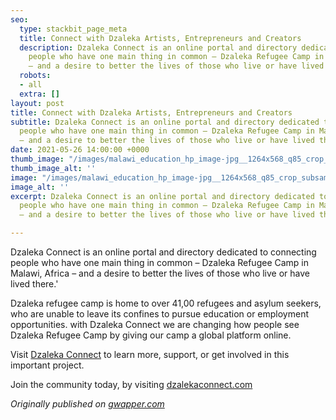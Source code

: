 ```yaml
---
seo:
  type: stackbit_page_meta
  title: Connect with Dzaleka Artists, Entrepreneurs and Creators
  description: Dzaleka Connect is an online portal and directory dedicated to connecting
    people who have one main thing in common – Dzaleka Refugee Camp in Malawi, Africa
    – and a desire to better the lives of those who live or have lived there.'
  robots:
  - all
  extra: []
layout: post
title: Connect with Dzaleka Artists, Entrepreneurs and Creators
subtitle: Dzaleka Connect is an online portal and directory dedicated to connecting
  people who have one main thing in common – Dzaleka Refugee Camp in Malawi, Africa
  – and a desire to better the lives of those who live or have lived there.'
date: 2021-05-26 14:00:00 +0000
thumb_image: "/images/malawi_education_hp_image-jpg__1264x568_q85_crop_subsampling-2.jpg"
thumb_image_alt: ''
image: "/images/malawi_education_hp_image-jpg__1264x568_q85_crop_subsampling-2.jpg"
image_alt: ''
excerpt: Dzaleka Connect is an online portal and directory dedicated to connecting
  people who have one main thing in common – Dzaleka Refugee Camp in Malawi, Africa
  – and a desire to better the lives of those who live or have lived there.'

---
```

Dzaleka Connect is an online portal and directory dedicated to connecting people who have one main thing in common – Dzaleka Refugee Camp in Malawi, Africa – and a desire to better the lives of those who live or have lived there.'

Dzaleka refugee camp is home to over 41,00 refugees and asylum seekers, who are unable to leave its confines to pursue education or employment opportunities. with Dzaleka Connect we are changing how people see Dzaleka Refugee Camp by giving our camp a global platform online.

Visit [Dzaleka Connect](https://dzalekaconnect.com/) to learn more, support, or get involved in this important project.

Join the community today, by visiting [dzalekaconnect.com](http://my.dzalekaconnect.com/)

_Originally published on_ [_gwapper.com_](https://www.gwapper.com/2021/05/connect-with-dzaleka-artists.html "Gwapper")